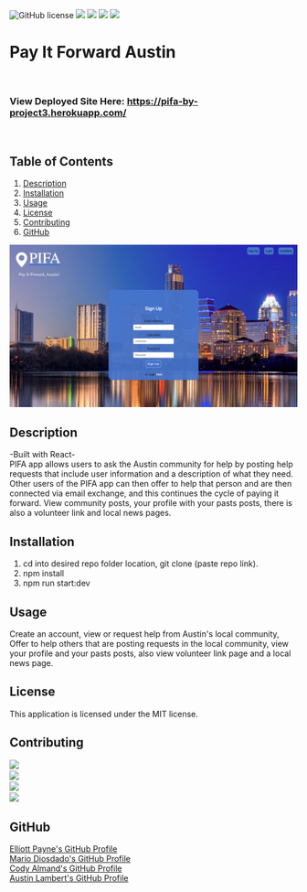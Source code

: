 ![GitHub license](https://img.shields.io/badge/license-MIT-Black.svg)
![](https://img.shields.io/badge/created%20by-MarioDiosdado-red)
![](https://img.shields.io/badge/created%20by-AustinLambert-red)
![](https://img.shields.io/badge/created%20by-CodyAlmand-red)
![](https://img.shields.io/badge/created%20by-ElliottPayne-red)

  # Pay It Forward Austin
  
  <br>
  
  ### View Deployed Site Here: https://pifa-by-project3.herokuapp.com/ 
  
  <br>
  
  ## Table of Contents
  
  1. [Description](#description)
  2. [Installation](#installation)
  3. [Usage](#usage)
  4. [License](#license)
  5. [Contributing](#contributing)
  6. [GitHub](#github)

![](https://github.com/codyalmand/PIFA/blob/cody/client/src/images/Screen%20Shot%202020-12-07%20at%2012.33.06%20PM%20(3).png)

  ## Description
  
-Built with React-
  <br>
PIFA app allows users to ask the Austin community for help by posting help requests that include user information and a description of what they need. Other users of the PIFA app can then offer to help that person and are then connected via email exchange, and this 
continues the cycle of paying it forward. View community posts, your profile with your pasts posts, there is also a volunteer link and local news pages. 

  ## Installation
  
  1. cd into desired repo folder location, git clone (paste repo link).
  2. npm install
  3. npm run start:dev

  ## Usage
  Create an account, view or request help from Austin's local community, Offer to help others that are posting requests in the local community,
  view your profile and your pasts posts, also view volunteer link page and a local news page. 
  

  ## License
  
  This application is licensed under the MIT license.

  ## Contributing
  
![](https://img.shields.io/badge/created%20by-MarioDiosdado-red)
<br>
![](https://img.shields.io/badge/created%20by-AustinLambert-red)
<br>
![](https://img.shields.io/badge/created%20by-CodyAlmand-red)
<br>
![](https://img.shields.io/badge/created%20by-ElliottPayne-red)


  ## GitHub
  
  <a href="https://github.com/Mcduderson">Elliott Payne's GitHub Profile</a>
  <br>
  <a href="https://github.com/MarioDiosdado">Mario Diosdado's GitHub Profile</a>
  <br>
  <a href="https://github.com/codyalmand">Cody Almand's GitHub Profile</a>
  <br>
  <a href="https://github.com/AusLam212">Austin Lambert's GitHub Profile</a>
  
  <br>
